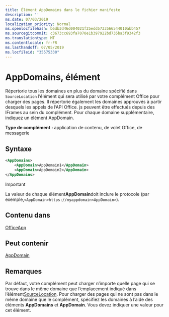 ```yaml
---
title: Élément AppDomains dans le fichier manifeste
description: ''
ms.date: 07/03/2019
localization_priority: Normal
ms.openlocfilehash: b6db3d46d004021f25edd5733566544010abb457
ms.sourcegitcommit: c3673cc693fa7070e1b397922bd735ba3f9342f3
ms.translationtype: MT
ms.contentlocale: fr-FR
ms.lasthandoff: 07/05/2019
ms.locfileid: "35575330"
---
```

# <a name="appdomains-element"></a>AppDomains, élément

Répertorie tous les domaines en plus du domaine spécifié dans `SourceLocation` l’élément qui sera utilisé par votre complément Office pour charger des pages. Il répertorie également les domaines approuvés à partir desquels les appels de l’API Office. js peuvent être effectués depuis des IFrames au sein du complément. Pour chaque domaine supplémentaire, indiquez un élément AppDomain.

 **Type de complément :** application de contenu, de volet Office, de messagerie

## <a name="syntax"></a>Syntaxe

```XML
<AppDomains>
    <AppDomain>AppDomain1</AppDomain>
    <AppDomain>AppDomain2</AppDomain>
</AppDomains>
```

> [!IMPORTANT]
> La valeur de chaque élément**AppDomain**doit inclure le protocole (par exemple,`<AppDomain>https://myappdomain<AppDomain>`).

## <a name="contained-in"></a>Contenu dans

[OfficeApp](officeapp.md)

## <a name="can-contain"></a>Peut contenir

[AppDomain](appdomain.md)

## <a name="remarks"></a>Remarques

Par défaut, votre complément peut charger n’importe quelle page qui se trouve dans le même domaine que l’emplacement indiqué dans l’élément[SourceLocation](sourcelocation.md). Pour charger des pages qui ne sont pas dans le même domaine que le complément, spécifiez les domaines à l’aide des éléments **AppDomains** et **AppDomain**. Vous devez indiquer une valeur pour cet élément.
